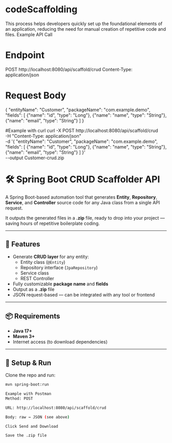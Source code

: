 # codeScaffolding
 This process helps developers quickly set up the foundational elements of an application, reducing the need for manual creation of repetitive code and files.
 Example API Call

# Endpoint 
POST http://localhost:8080/api/scaffold/crud
Content-Type: application/json

# Request Body

{
  "entityName": "Customer",
  "packageName": "com.example.demo",
  "fields": [
    {"name": "id", "type": "Long"},
    {"name": "name", "type": "String"},
    {"name": "email", "type": "String"}
  ]
}

#Example with curl
curl -X POST http://localhost:8080/api/scaffold/crud \
     -H "Content-Type: application/json" \
     -d '{
           "entityName": "Customer",
           "packageName": "com.example.demo",
           "fields": [
             {"name": "id", "type": "Long"},
             {"name": "name", "type": "String"},
             {"name": "email", "type": "String"}
           ]
         }' \
     --output Customer-crud.zip


 # 🛠 Spring Boot CRUD Scaffolder API

A Spring Boot-based automation tool that generates **Entity**, **Repository**, **Service**, and **Controller** source code for any Java class from a single API request.

It outputs the generated files in a **.zip** file, ready to drop into your project — saving hours of repetitive boilerplate coding.

---

## 🚀 Features
- Generate **CRUD layer** for any entity:
  - Entity class (`@Entity`)
  - Repository interface (`JpaRepository`)
  - Service class
  - REST Controller
- Fully customizable **package name** and **fields**
- Output as a **.zip** file
- JSON request-based — can be integrated with any tool or frontend

---

## 📦 Requirements
- **Java 17+**
- **Maven 3+**
- Internet access (to download dependencies)

---

## 🔧 Setup & Run
Clone the repo and run:
```bash
mvn spring-boot:run

Example with Postman
Method: POST

URL: http://localhost:8080/api/scaffold/crud

Body: raw → JSON (see above)

Click Send and Download

Save the .zip file

